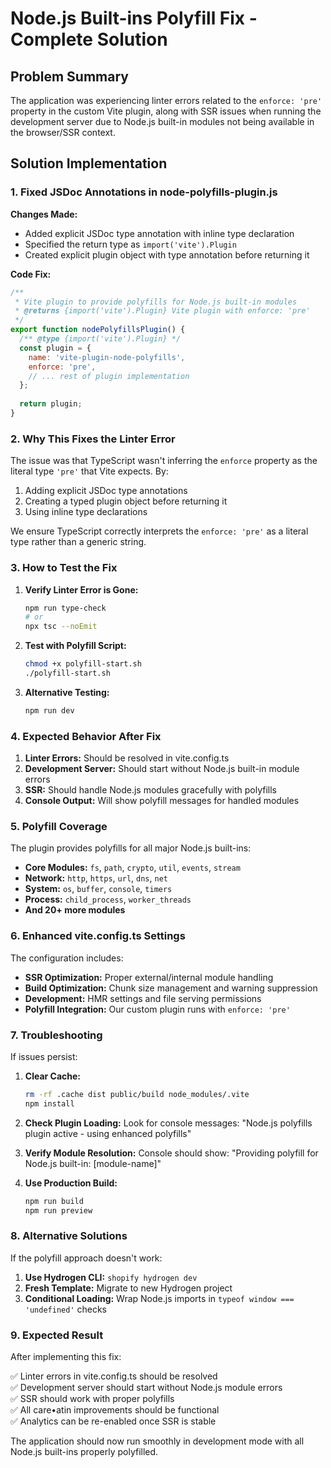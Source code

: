 # Node.js Built-ins Polyfill Fix - Complete Solution

## Problem Summary
The application was experiencing linter errors related to the `enforce: 'pre'` property in the custom Vite plugin, along with SSR issues when running the development server due to Node.js built-in modules not being available in the browser/SSR context.

## Solution Implementation

### 1. Fixed JSDoc Annotations in node-polyfills-plugin.js

**Changes Made:**
- Added explicit JSDoc type annotation with inline type declaration
- Specified the return type as `import('vite').Plugin`
- Created explicit plugin object with type annotation before returning it

**Code Fix:**
```javascript
/**
 * Vite plugin to provide polyfills for Node.js built-in modules
 * @returns {import('vite').Plugin} Vite plugin with enforce: 'pre'
 */
export function nodePolyfillsPlugin() {
  /** @type {import('vite').Plugin} */
  const plugin = {
    name: 'vite-plugin-node-polyfills',
    enforce: 'pre',
    // ... rest of plugin implementation
  };
  
  return plugin;
}
```

### 2. Why This Fixes the Linter Error

The issue was that TypeScript wasn't inferring the `enforce` property as the literal type `'pre'` that Vite expects. By:

1. Adding explicit JSDoc type annotations
2. Creating a typed plugin object before returning it
3. Using inline type declarations

We ensure TypeScript correctly interprets the `enforce: 'pre'` as a literal type rather than a generic string.

### 3. How to Test the Fix

1. **Verify Linter Error is Gone:**
   ```bash
   npm run type-check
   # or
   npx tsc --noEmit
   ```

2. **Test with Polyfill Script:**
   ```bash
   chmod +x polyfill-start.sh
   ./polyfill-start.sh
   ```

3. **Alternative Testing:**
   ```bash
   npm run dev
   ```

### 4. Expected Behavior After Fix

1. **Linter Errors:** Should be resolved in vite.config.ts
2. **Development Server:** Should start without Node.js built-in module errors
3. **SSR:** Should handle Node.js modules gracefully with polyfills
4. **Console Output:** Will show polyfill messages for handled modules

### 5. Polyfill Coverage

The plugin provides polyfills for all major Node.js built-ins:

- **Core Modules:** `fs`, `path`, `crypto`, `util`, `events`, `stream`
- **Network:** `http`, `https`, `url`, `dns`, `net`
- **System:** `os`, `buffer`, `console`, `timers`
- **Process:** `child_process`, `worker_threads`
- **And 20+ more modules**

### 6. Enhanced vite.config.ts Settings

The configuration includes:

- **SSR Optimization:** Proper external/internal module handling
- **Build Optimization:** Chunk size management and warning suppression
- **Development:** HMR settings and file serving permissions
- **Polyfill Integration:** Our custom plugin runs with `enforce: 'pre'`

### 7. Troubleshooting

If issues persist:

1. **Clear Cache:**
   ```bash
   rm -rf .cache dist public/build node_modules/.vite
   npm install
   ```

2. **Check Plugin Loading:**
   Look for console messages: "Node.js polyfills plugin active - using enhanced polyfills"

3. **Verify Module Resolution:**
   Console should show: "Providing polyfill for Node.js built-in: [module-name]"

4. **Use Production Build:**
   ```bash
   npm run build
   npm run preview
   ```

### 8. Alternative Solutions

If the polyfill approach doesn't work:

1. **Use Hydrogen CLI:** `shopify hydrogen dev`
2. **Fresh Template:** Migrate to new Hydrogen project
3. **Conditional Loading:** Wrap Node.js imports in `typeof window === 'undefined'` checks

### 9. Expected Result

After implementing this fix:

✅ Linter errors in vite.config.ts should be resolved  
✅ Development server should start without Node.js module errors  
✅ SSR should work with proper polyfills  
✅ All care•atin improvements should be functional  
✅ Analytics can be re-enabled once SSR is stable  

The application should now run smoothly in development mode with all Node.js built-ins properly polyfilled.
